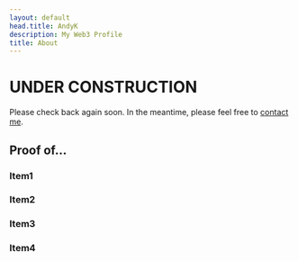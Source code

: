 ```yaml
---
layout: default
head.title: AndyK
description: My Web3 Profile 
title: About
---
```

# UNDER CONSTRUCTION
Please check back again soon. In the meantime, please feel free to [contact me](/contact).

## Proof of...

### Item1

### Item2

### Item3

### Item4
